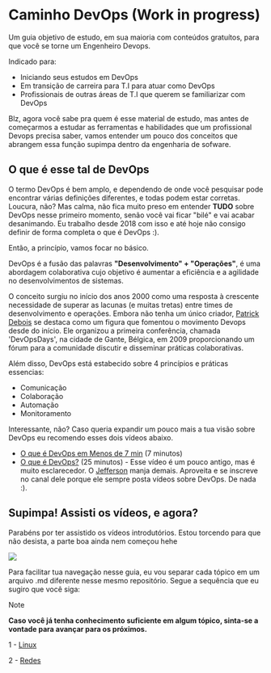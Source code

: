 # Caminho DevOps (Work in progress)
Um guia objetivo de estudo, em sua maioria com conteúdos gratuítos, para que você se torne um Engenheiro Devops. 

Indicado para:
- Iniciando seus estudos em DevOps
- Em transição de carreira para T.I para atuar como DevOps
- Profissionais de outras áreas de T.I que querem se familiarizar com DevOps

Blz, agora você sabe pra quem é esse material de estudo, mas antes de começarmos a estudar as ferramentas e habilidades que um profissional Devops precisa saber, vamos entender um pouco dos conceitos que abrangem essa função supimpa dentro da engenharia de sofware.


## O que é esse tal de DevOps
O termo DevOps é bem amplo, e dependendo de onde você pesquisar pode encontrar várias definições diferentes, e todas podem estar corretas. Loucura, não? 
Mas calma, não fica muito preso em entender **TUDO** sobre DevOps nesse primeiro momento, senão você vai ficar "bilé" e vai acabar desanimando. Eu trabalho desde 2018 com isso e até hoje não consigo definir de forma completa o que é DevOps :).

Então, a princípio, vamos focar no básico. 

DevOps é a fusão das palavras **"Desenvolvimento" + "Operações"**, é uma abordagem colaborativa cujo objetivo é aumentar a eficiência e a agilidade no desenvolvimentos de sistemas.

O conceito surgiu no início dos anos 2000 como uma resposta à crescente necessidade de superar as lacunas (e muitas tretas) entre times de desenvolvimento e operações. Embora não tenha um único criador, [Patrick Debois](https://twitter.com/patrickdebois) se destaca como um figura que fomentou o movimento Devops desde do início. Ele organizou a primeira conferência, chamada 'DevOpsDays', na cidade de Gante, Bélgica, em 2009 proporcionando um fórum para a comunidade discutir e disseminar práticas colaborativas.

Além disso, DevOps está estabecido sobre 4 princípios e práticas essencias:
- Comunicação
- Colaboração
- Automação
- Monitoramento

Interessante, não? Caso queria expandir um pouco mais a tua visão sobre DevOps eu recomendo esses dois vídeos abaixo.
- [O que é DevOps em Menos de 7 min](https://www.youtube.com/watch?v=5fQJC9iLCbE) (7 minutos)
- [O que é DevOps?](https://www.youtube.com/watch?v=HzX6ZhmUjoE) (25 minutos) - Esse vídeo é um pouco antigo, mas é muito esclarecedor. O [Jefferson](https://twitter.com/badtux_) manja demais. Aproveita e se inscreve no canal dele porque ele sempre posta vídeos sobre DevOps. De nada :).

## Supimpa! Assisti os vídeos, e agora?
Parabéns por ter assistido os vídeos introdutórios. Estou torcendo para que não desista, a parte boa ainda nem começou hehe

![](https://www.reactiongifs.com/r/cheering_minions.gif)


Para facilitar tua navegação nesse guia, eu vou separar cada tópico em um arquivo .md diferente nesse mesmo repositório. Segue a sequência que eu sugiro que você siga:
> [!NOTE]
> **Caso você já tenha conhecimento suficiente em algum tópico, sinta-se a vontade para avançar para os próximos.**

1 - [Linux](topics/linux.md)

2 - [Redes](topicos/redes.md)
